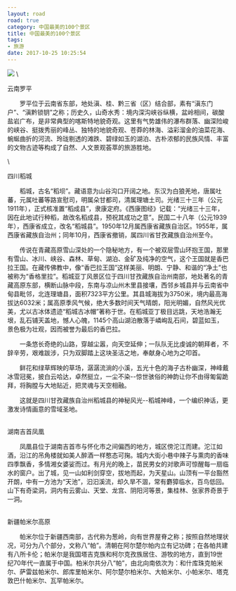 ```yaml
---
layout: road
road: true
category: 中国最美的100个景区
title: 中国最美的100个景区
tags:
- 旅游
date: 2017-10-25 10:25:54
---
```


![](http://www.chla.com.cn/uploadfile/2011/0531/20110531100501919.jpg)
\

云南罗平

　　罗平位于云南省东部，地处滇、桂、黔三省（区）结合部，素有“滇东门户”、“滇黔锁钥”之称；历史久，山奇水秀：境内深沟峡谷纵横，盆岭相间，碳酸盐岩广布，是非常典型的喀斯特地貌奇观。这里有气势雄伟的瀑布群落、幽深险峻的峡谷、挺拨秀丽的峰丛、独特的地貌奇观、苍莽的林海、溢彩溜金的油菜花海、蜿蜒曲折的河流、玲珑剔透的滩跌、碧绿如玉的湖泊、古朴浓郁的民族风情、丰富的文物古迹等构成了自然、人文景观荟萃的旅游胜地。

\

四川稻城

　　稻城，古名“稻坝”。藏语意为山谷沟口开阔之地。东汉为白狼羌地，唐属吐蕃，元属吐蕃等路宣慰司，明属朵甘都司，清属理塘土司。光绪三十三年（公元1911年），正式核准置“稻成县”，隶康定府。《西康图经》记载：“光绪三十三年，因在此地试行种稻，故改名稻成县，预祝其成功之意”。民国二十八年（公元1939年），西康省成立，改名“稻城县”。1950年12月属西康省藏族自治区。1955年，属西康省藏族自治州；同年10月，西康省撤销，属四川省甘孜藏族自治州至今。

　　传说在青藏高原雪山深处的一个隐秘地方，有一个被双层雪山环抱王国，那里有雪山、冰川、峡谷、森林、草甸、湖泊、金矿及纯净的空气，这个王国就是香巴拉王国。在藏传佛教中，像“香巴拉王国”这样美丽、明朗、宁静、和谐的“净土”也被称为“香格里拉”。稻城亚丁风景区位于四川甘孜藏族自治州南部，地处著名的青藏高原东部，横断山脉中段，东南与凉山州木里县接壤，西邻乡城县并与云南省中甸县毗邻，北连理塘县，面积7323平方公里。其县城海拔为3750米，境内最高海拔达6032米；属高原季风气候，绝大多数时间天气晴朗，阳光明媚，自然风光优美，尤以古冰体遗迹“稻城古冰帽”著称于世。在稻城亚丁极目远跳，天地浩瀚无垠，乱石铺天盖地，憾人心魄，1145个高山湖泊散落于嶙峋乱石间，碧蓝如玉，景色极为壮观，因而被誉为最后的香巴拉。

　　一条悠长奇绝的山路，穿越尘嚣，向天空延伸；一队队无比虔诚的朝拜者，不辞辛劳，艰难跋涉，只为双脚踏上这块圣洁之地，奉献身心地为之叩首。

　　鲜花和绿草辉映的草场，潺潺流淌的小溪，五光十色的海子古朴幽深，神峰戴冰雪冠冕，披白云哈达，卓然挺立，一尘不染--惊世骇俗的神韵让你不由得匍匐跪拜，将胸膛与大地贴近，把灵魂与天空相融。

　　这就是四川甘孜藏族自治州稻城县的神秘风光--稻城神峰，一个编织神话，更激发诗情画意的雪域圣地。


\
湖南吉首凤凰

　　凤凰县位于湖南吉首市与怀化市之间偏西的地方，城区傍沱江而建。沱江如酒，沿江的吊角楼就如美人醉酒一样憨态可掬。城内大街小巷中辣子与熏肉的香味四季飘香，多情湘女婆娑而过。有月光的晚上，苗民男女的对歌声可惊醒每一扇临水的窗户。出了城，见一山如利剑穿空，拔地而起，为天星山。山顶有一平台豁然开朗，中有一方池为“天池”，汩汩溪流，却久旱不涸，常有麝獐临水，百鸟低回。山下有奇梁洞，洞内有云雾山、天堂、龙宫、阴阳河等景，集桂林、张家界奇景于一洞。

\
新疆帕米尔高原

　　帕米尔位于新疆西南部，古代称为葱岭，向有世界屋脊之称；按照自然地理状况，可分为八个部分，文称八“帕”。清朝在阿尔楚尔帕内立有记功碑；在各帕共建有八所卡伦；帕米尔是我国塔吉克族和柯尔克孜族居住、游牧的地方，直到19世纪70年代一直属于中国。柏米尔共分八“帕”，由北向南依次为：和什库珠克帕米尔、萨雷兹帕米尔、郎库里帕米尔、阿尔楚尔柏米尔、大帕米尔、小帕米尔、塔克敦巴什帕米尔、瓦罕帕米尔。



